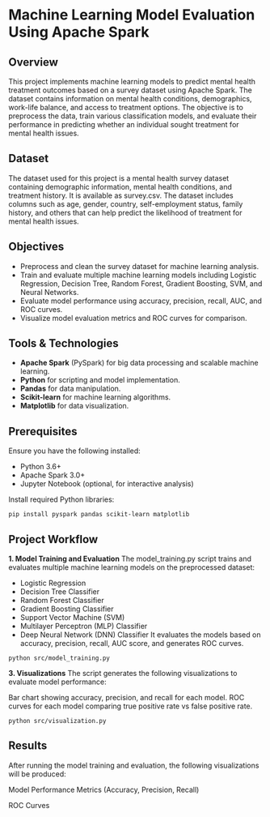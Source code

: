 # Machine Learning Model Evaluation Using Apache Spark

## Overview

This project implements machine learning models to predict mental health treatment outcomes based on a survey dataset using Apache Spark. The dataset contains information on mental health conditions, demographics, work-life balance, and access to treatment options. The objective is to preprocess the data, train various classification models, and evaluate their performance in predicting whether an individual sought treatment for mental health issues.

## Dataset

The dataset used for this project is a mental health survey dataset containing demographic information, mental health conditions, and treatment history. It is available as survey.csv. The dataset includes columns such as age, gender, country, self-employment status, family history, and others that can help predict the likelihood of treatment for mental health issues.

## Objectives

- Preprocess and clean the survey dataset for machine learning analysis.
- Train and evaluate multiple machine learning models including Logistic Regression, Decision Tree, Random Forest, Gradient Boosting, SVM, and Neural Networks.
- Evaluate model performance using accuracy, precision, recall, AUC, and ROC curves.
- Visualize model evaluation metrics and ROC curves for comparison.

## Tools & Technologies

- **Apache Spark** (PySpark) for big data processing and scalable machine learning.
- **Python** for scripting and model implementation.
- **Pandas** for data manipulation.
- **Scikit-learn** for machine learning algorithms.
- **Matplotlib** for data visualization.

## Prerequisites

Ensure you have the following installed:

- Python 3.6+
- Apache Spark 3.0+
- Jupyter Notebook (optional, for interactive analysis)

Install required Python libraries:

```pip install pyspark pandas scikit-learn matplotlib```

## Project Workflow

**1. Model Training and Evaluation**
The model_training.py script trains and evaluates multiple machine learning models on the preprocessed dataset:

- Logistic Regression
- Decision Tree Classifier
- Random Forest Classifier
- Gradient Boosting Classifier
- Support Vector Machine (SVM)
- Multilayer Perceptron (MLP) Classifier
- Deep Neural Network (DNN) Classifier
It evaluates the models based on accuracy, precision, recall, AUC score, and generates ROC curves.

```python src/model_training.py```

**3. Visualizations**
The script generates the following visualizations to evaluate model performance:

Bar chart showing accuracy, precision, and recall for each model.
ROC curves for each model comparing true positive rate vs false positive rate.

```python src/visualization.py```
## Results

After running the model training and evaluation, the following visualizations will be produced:

Model Performance Metrics (Accuracy, Precision, Recall)


ROC Curves

